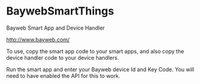 # BaywebSmartThings
Bayweb Smart App and Device Handler

http://www.bayweb.com/

To use, copy the smart app code to your smart apps, and also copy the device handler code to your device handlers.

Run the smart app and enter your Bayweb device Id and Key Code.  You will need to have enabled the API for this to work.
